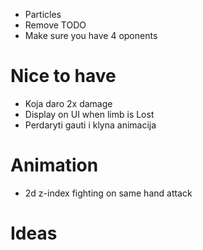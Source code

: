 - Particles
- Remove TODO
- Make sure you have 4 oponents

# Nice to have

- Koja daro 2x damage
- Display on UI when limb is Lost
- Perdaryti gauti i klyna animacija

# Animation

- 2d z-index fighting on same hand attack

# Ideas
